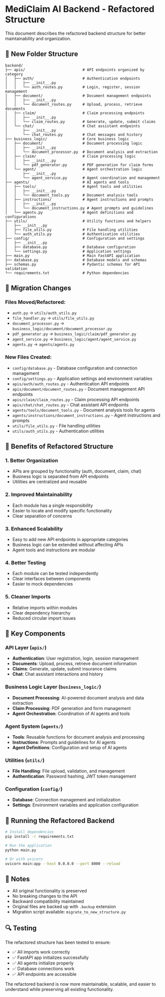# MediClaim AI Backend - Refactored Structure

This document describes the refactored backend structure for better maintainability and organization.

## 📁 New Folder Structure

```
backend/
├── apis/                          # API endpoints organized by category
│   ├── auth/                      # Authentication endpoints
│   │   ├── __init__.py
│   │   └── auth_routes.py         # Login, register, session management
│   ├── document/                  # Document management endpoints
│   │   ├── __init__.py
│   │   └── document_routes.py     # Upload, process, retrieve documents
│   ├── claim/                     # Claim processing endpoints
│   │   ├── __init__.py
│   │   └── claim_routes.py        # Generate, update, submit claims
│   └── chat/                      # Chat assistant endpoints
│       ├── __init__.py
│       └── chat_routes.py         # Chat messages and history
├── business_logic/                # Core business logic
│   ├── document/                  # Document processing logic
│   │   ├── __init__.py
│   │   └── document_processor.py  # Document analysis and extraction
│   ├── claim/                     # Claim processing logic
│   │   ├── __init__.py
│   │   └── pdf_generator.py       # PDF generation for claim forms
│   └── agent/                     # Agent orchestration logic
│       ├── __init__.py
│       └── agent_service.py       # Agent coordination and management
├── agents/                        # AI agents and tools
│   ├── tools/                     # Agent tools and utilities
│   │   ├── __init__.py
│   │   └── document_tools.py      # Document analysis tools
│   ├── instructions/              # Agent instructions and prompts
│   │   ├── __init__.py
│   │   └── document_instructions.py # Agent prompts and guidelines
│   └── agents.py                  # Agent definitions and configurations
├── utils/                         # Utility functions and helpers
│   ├── __init__.py
│   ├── file_utils.py              # File handling utilities
│   └── auth_utils.py              # Authentication utilities
├── config/                        # Configuration and settings
│   ├── __init__.py
│   ├── database.py                # Database configuration
│   └── settings.py                # Application settings
├── main.py                        # Main FastAPI application
├── database.py                    # Database models and schemas
├── schemas.py                     # Pydantic schemas for API validation
└── requirements.txt               # Python dependencies
```

## 🔄 Migration Changes

### Files Moved/Refactored:
- `auth.py` → `utils/auth_utils.py`
- `file_handler.py` → `utils/file_utils.py`
- `document_processor.py` → `business_logic/document/document_processor.py`
- `pdf_generator.py` → `business_logic/claim/pdf_generator.py`
- `agent_service.py` → `business_logic/agent/agent_service.py`
- `agents.py` → `agents/agents.py`

### New Files Created:
- `config/database.py` - Database configuration and connection management
- `config/settings.py` - Application settings and environment variables
- `apis/auth/auth_routes.py` - Authentication API endpoints
- `apis/document/document_routes.py` - Document management API endpoints
- `apis/claim/claim_routes.py` - Claim processing API endpoints
- `apis/chat/chat_routes.py` - Chat assistant API endpoints
- `agents/tools/document_tools.py` - Document analysis tools for agents
- `agents/instructions/document_instructions.py` - Agent instructions and prompts
- `utils/file_utils.py` - File handling utilities
- `utils/auth_utils.py` - Authentication utilities

## 🚀 Benefits of Refactored Structure

### 1. **Better Organization**
- APIs are grouped by functionality (auth, document, claim, chat)
- Business logic is separated from API endpoints
- Utilities are centralized and reusable

### 2. **Improved Maintainability**
- Each module has a single responsibility
- Easier to locate and modify specific functionality
- Clear separation of concerns

### 3. **Enhanced Scalability**
- Easy to add new API endpoints in appropriate categories
- Business logic can be extended without affecting APIs
- Agent tools and instructions are modular

### 4. **Better Testing**
- Each module can be tested independently
- Clear interfaces between components
- Easier to mock dependencies

### 5. **Cleaner Imports**
- Relative imports within modules
- Clear dependency hierarchy
- Reduced circular import issues

## 🔧 Key Components

### API Layer (`apis/`)
- **Authentication**: User registration, login, session management
- **Documents**: Upload, process, retrieve document information
- **Claims**: Generate, update, submit insurance claims
- **Chat**: Chat assistant interactions and history

### Business Logic Layer (`business_logic/`)
- **Document Processing**: AI-powered document analysis and data extraction
- **Claim Processing**: PDF generation and form management
- **Agent Orchestration**: Coordination of AI agents and tools

### Agent System (`agents/`)
- **Tools**: Reusable functions for document analysis and processing
- **Instructions**: Prompts and guidelines for AI agents
- **Agent Definitions**: Configuration and setup of AI agents

### Utilities (`utils/`)
- **File Handling**: File upload, validation, and management
- **Authentication**: Password hashing, JWT token management

### Configuration (`config/`)
- **Database**: Connection management and initialization
- **Settings**: Environment variables and application configuration

## 🚀 Running the Refactored Backend

```bash
# Install dependencies
pip install -r requirements.txt

# Run the application
python main.py

# Or with uvicorn
uvicorn main:app --host 0.0.0.0 --port 8000 --reload
```

## 📝 Notes

- All original functionality is preserved
- No breaking changes to the API
- Backward compatibility maintained
- Original files are backed up with `.backup` extension
- Migration script available: `migrate_to_new_structure.py`

## 🔍 Testing

The refactored structure has been tested to ensure:
- ✅ All imports work correctly
- ✅ FastAPI app initializes successfully
- ✅ All agents initialize properly
- ✅ Database connections work
- ✅ API endpoints are accessible

The refactored backend is now more maintainable, scalable, and easier to understand while preserving all existing functionality.
